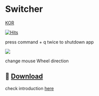 # Switcher
<a href ="https://github.com/tkgka/Switcher/blob/main/Readme/README_KR.md" >KOR</a>

[![Hits](https://hits.seeyoufarm.com/api/count/incr/badge.svg?url=https%3A%2F%2Fgithub.com%2Ftkgka%2FSwitcher&count_bg=%2379C83D&title_bg=%23555555&icon=&icon_color=%23E7E7E7&title=hits&edge_flat=false)](https://hits.seeyoufarm.com)

press command + q twice to shutdown app

![](https://user-images.githubusercontent.com/52348220/150669417-04c33fc1-5780-4627-abf4-359eaa5a333c.gif)


change mouse Wheel direction


## 💾 [Download](https://github.com/tkgka/Switcher/releases) 
check introduction <a href = "https://github.com/tkgka/Switcher/blob/main/Readme/HowToUse_EN.md"> here </a>

